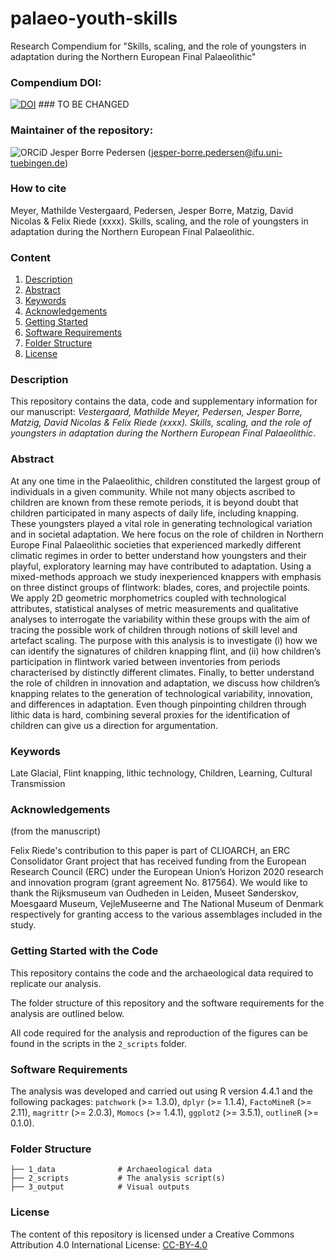 # palaeo-youth-skills
Research Compendium for "Skills, scaling, and the role of youngsters in adaptation during the Northern European Final Palaeolithic" 

### Compendium DOI:

[![DOI](https://zenodo.org/badge/480841547.svg)](https://zenodo.org/badge/latestdoi/480841547) ### TO BE CHANGED

### Maintainer of the repository:

![ORCiD](https://img.shields.io/badge/ORCiD-0000--0002--3468--0986-green.svg) Jesper Borre Pedersen (<jesper-borre.pedersen@ifu.uni-tuebingen.de>) 

### How to cite

Meyer, Mathilde Vestergaard, Pedersen, Jesper Borre, Matzig, David Nicolas & Felix Riede (xxxx). Skills, scaling, and the role of youngsters in adaptation during the Northern European Final Palaeolithic.

### Content

1. [Description](#Description)
2. [Abstract](#Abstract)
3. [Keywords](#Keywords)
4. [Acknowledgements](#Acknowledgements)
5. [Getting Started](#Getting-Started-with-the-Code)
6. [Software Requirements](#Software-Requirements)
7. [Folder Structure](#folder-structure)
8. [License](#License)


### Description

This repository contains the data, code and supplementary information for our manuscript: _Vestergaard, Mathilde Meyer, Pedersen, Jesper Borre, Matzig, David Nicolas & Felix Riede (xxxx). Skills, scaling, and the role of youngsters in adaptation during the Northern European Final Palaeolithic_. 

### Abstract

At any one time in the Palaeolithic, children constituted the largest group of individuals in a given community. While not many objects ascribed to children are known from these remote periods, it is beyond doubt that children participated in many aspects of daily life, including knapping. These youngsters played a vital role in generating technological variation and in societal adaptation. We here focus on the role of children in Northern Europe Final Palaeolithic societies that experienced markedly different climatic regimes in order to better understand how youngsters and their playful, exploratory learning may have contributed to adaptation. Using a mixed-methods approach we study inexperienced knappers with emphasis on three distinct groups of flintwork: blades, cores, and projectile points. We apply 2D geometric morphometrics coupled with technological attributes, statistical analyses of metric measurements and qualitative analyses to interrogate the variability within these groups with the aim of tracing the possible work of children through notions of skill level and artefact scaling. The purpose with this analysis is to investigate (i) how we can identify the signatures of children knapping flint, and (ii) how children’s participation in flintwork varied between inventories from periods characterised by distinctly different climates. Finally, to better understand the role of children in innovation and adaptation, we discuss how children’s knapping relates to the generation of technological variability, innovation, and differences in adaptation. Even though pinpointing children through lithic data is hard, combining several proxies for the identification of children can give us a direction for argumentation.

### Keywords

Late Glacial, Flint knapping, lithic technology, Children, Learning, Cultural Transmission


### Acknowledgements

(from the manuscript)

Felix Riede's contribution to this paper is part of CLIOARCH, an ERC Consolidator Grant project that has received funding from the European Research Council (ERC) under the European Union’s Horizon 2020 research and innovation program (grant agreement No. 817564). We would like to thank the Rijksmuseum van Oudheden in Leiden, Museet Sønderskov, Moesgaard Museum,  VejleMuseerne and The National Museum of Denmark respectively for granting access to the various assemblages included in the study.

### Getting Started with the Code

This repository contains the code and the archaeological data required to replicate our analysis.  

The folder structure of this repository and the software requirements for the analysis are outlined below. 

All code required for the analysis and reproduction of the figures can be found in the scripts in the `2_scripts` folder.

### Software Requirements

The analysis was developed and carried out using R version 4.4.1 and the following packages: `patchwork` (>= 1.3.0), `dplyr` (>= 1.1.4), `FactoMineR` (>= 2.11), `magrittr` (>= 2.0.3), `Momocs` (>= 1.4.1), `ggplot2` (>= 3.5.1), `outlineR` (>= 0.1.0).

### Folder Structure

```
├── 1_data              # Archaeological data
├── 2_scripts           # The analysis script(s)
├── 3_output            # Visual outputs

```

### License

The content of this repository is licensed under a Creative Commons Attribution 4.0 International License: [CC-BY-4.0](http://creativecommons.org/licenses/by/4.0/)
